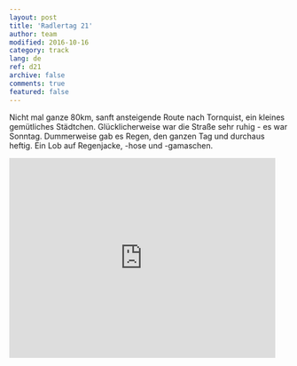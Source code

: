 ```yaml
---   
layout: post 
title: 'Radlertag 21'  
author: team 
modified: 2016-10-16
category: track 
lang: de 
ref: d21
archive: false 
comments: true 
featured: false 
--- 
```


 Nicht mal ganze 80km, sanft ansteigende Route nach Tornquist, ein kleines gemütliches Städtchen. Glücklicherweise war die Straße sehr ruhig - es war Sonntag. Dummerweise gab es Regen, den ganzen Tag und durchaus heftig. Ein Lob auf Regenjacke, -hose und -gamaschen.                                                                                                                                                                                                                                    

<iframe width='480' height='360' src='http://track-kit.net/maps_s3/?v=embed&track=230922.gpx' frameborder='0' allowfullscreen></iframe>